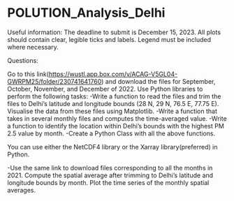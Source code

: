 # POLUTION_Analysis_Delhi


Useful information:
The deadline to submit is December 15, 2023.
All plots should contain clear, legible ticks and labels. Legend must be included where necessary. 

Questions:

Go to this link(https://wustl.app.box.com/v/ACAG-V5GL04-GWRPM25/folder/230741641760) and download the files for September, October, November, and December of 2022. Use Python libraries to perform the following tasks:
-Write a function to read the files and trim the files to Delhi’s latitude and longitude bounds (28 N, 29 N, 76.5 E, 77.75 E). Visualise the data from these files using Matplotlib. 
-Write a function that takes in several monthly files and computes the time-averaged value.
-Write a function to identify the location within Delhi’s bounds with the highest PM 2.5 value by month. 
-Create a Python Class with all the above functions. 

You can use either the NetCDF4 library or the Xarray library(preferred) in Python.

-Use the same link to download files corresponding to all the months in 2021. Compute the spatial average after trimming to Delhi’s latitude and longitude bounds by month. Plot the time series of the monthly spatial averages.   
